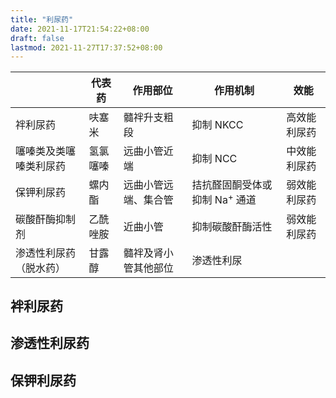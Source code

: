 ```yaml
---
title: "利尿药"
date: 2021-11-17T21:54:22+08:00
draft: false
lastmod: 2021-11-27T17:37:52+08:00
---
```


<!--more-->

|                        | 代表药   | 作用部位             | 作用机制                                 | 效能         |
|------------------------|----------|----------------------|------------------------------------------|--------------|
| 袢利尿药               | 呋塞米   | 髓袢升支粗段         | 抑制 NKCC                                | 高效能利尿药 |
| 噻嗪类及类噻嗪类利尿药 | 氢氯噻嗪 | 远曲小管近端         | 抑制 NCC                                 | 中效能利尿药 |
| 保钾利尿药             | 螺内酯   | 远曲小管远端、集合管 | 拮抗醛固酮受体或抑制 Na<sup>+</sup> 通道 | 弱效能利尿药 |
| 碳酸酐酶抑制剂         | 乙酰唑胺 | 近曲小管             | 抑制碳酸酐酶活性                         | 弱效能利尿药 |
| 渗透性利尿药（脱水药） | 甘露醇   | 髓袢及肾小管其他部位 | 渗透性利尿                               |              |

## 袢利尿药

## 渗透性利尿药

## 保钾利尿药
